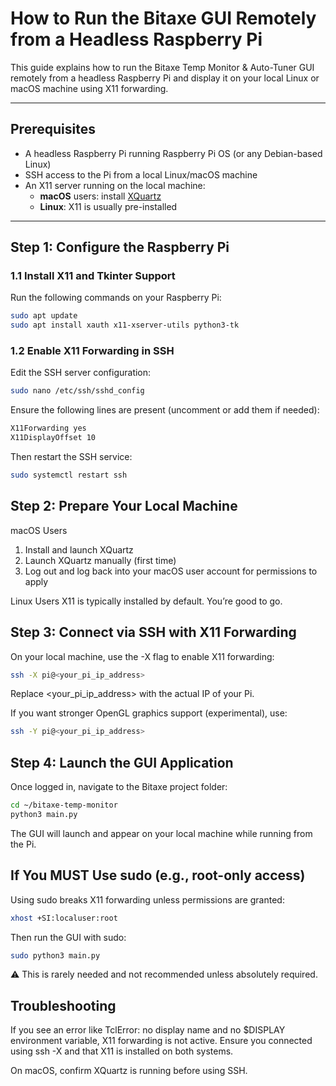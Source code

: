 # How to Run the Bitaxe GUI Remotely from a Headless Raspberry Pi

This guide explains how to run the Bitaxe Temp Monitor & Auto-Tuner GUI remotely from a headless Raspberry Pi and display it on your local Linux or macOS machine using X11 forwarding.

---

## Prerequisites

- A headless Raspberry Pi running Raspberry Pi OS (or any Debian-based Linux)
- SSH access to the Pi from a local Linux/macOS machine
- An X11 server running on the local machine:
  - **macOS** users: install [XQuartz](https://www.xquartz.org)
  - **Linux**: X11 is usually pre-installed

---

## Step 1: Configure the Raspberry Pi

### 1.1 Install X11 and Tkinter Support

Run the following commands on your Raspberry Pi:

  ```bash
  sudo apt update
  sudo apt install xauth x11-xserver-utils python3-tk
  ```

### 1.2 Enable X11 Forwarding in SSH

Edit the SSH server configuration:

  ```bash
  sudo nano /etc/ssh/sshd_config
  ```

Ensure the following lines are present (uncomment or add them if needed):
  
  ```bash
  X11Forwarding yes
  X11DisplayOffset 10
  ```
Then restart the SSH service:
  
  ```bash
  sudo systemctl restart ssh
  ```

## Step 2: Prepare Your Local Machine
macOS Users
1. Install and launch XQuartz
2. Launch XQuartz manually (first time)
3. Log out and log back into your macOS user account for permissions to apply

Linux Users
X11 is typically installed by default. You’re good to go.

## Step 3: Connect via SSH with X11 Forwarding

On your local machine, use the -X flag to enable X11 forwarding:

```bash
ssh -X pi@<your_pi_ip_address>
```

Replace <your_pi_ip_address> with the actual IP of your Pi.

If you want stronger OpenGL graphics support (experimental), use:

  ```bash
  ssh -Y pi@<your_pi_ip_address>
  ```

## Step 4: Launch the GUI Application

Once logged in, navigate to the Bitaxe project folder:

  ```bash
  cd ~/bitaxe-temp-monitor
  python3 main.py
  ```

The GUI will launch and appear on your local machine while running from the Pi.

## If You MUST Use sudo (e.g., root-only access)

Using sudo breaks X11 forwarding unless permissions are granted:

  ```bash
  xhost +SI:localuser:root
  ```
Then run the GUI with sudo:

```bash
sudo python3 main.py
```
⚠️ This is rarely needed and not recommended unless absolutely required.


## Troubleshooting
If you see an error like TclError: no display name and no $DISPLAY environment variable, X11 forwarding is not active. Ensure you connected using ssh -X and that X11 is installed on both systems.

On macOS, confirm XQuartz is running before using SSH.




